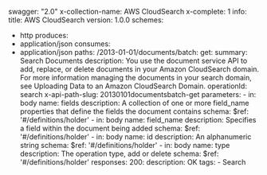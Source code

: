 swagger: "2.0"
x-collection-name: AWS CloudSearch
x-complete: 1
info:
  title: AWS CloudSearch
  version: 1.0.0
schemes:
- http
produces:
- application/json
consumes:
- application/json
paths:
  /2013-01-01/documents/batch:
    get:
      summary: Search Documents
      description: You use the document service API to add, replace, or delete documents
        in your Amazon CloudSearch domain. For more information managing the documents
        in your search domain, see Uploading Data to an Amazon CloudSearch Domain.
      operationId: search
      x-api-path-slug: 20130101documentsbatch-get
      parameters:
      - in: body
        name: fields
        description: A collection of one or more field_name properties that define
          the fields the document contains
        schema:
          $ref: '#/definitions/holder'
      - in: body
        name: field_name
        description: Specifies a field within the document being added
        schema:
          $ref: '#/definitions/holder'
      - in: body
        name: id
        description: An alphanumeric string
        schema:
          $ref: '#/definitions/holder'
      - in: body
        name: type
        description: The operation type, add or delete
        schema:
          $ref: '#/definitions/holder'
      responses:
        200:
          description: OK
      tags:
      - Search